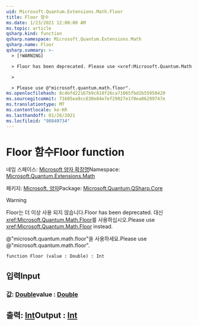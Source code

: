 ```yaml
---
uid: Microsoft.Quantum.Extensions.Math.Floor
title: Floor 함수
ms.date: 1/23/2021 12:00:00 AM
ms.topic: article
qsharp.kind: function
qsharp.namespace: Microsoft.Quantum.Extensions.Math
qsharp.name: Floor
qsharp.summary: >-
  > [!WARNING]

  > Floor has been deprecated. Please use <xref:Microsoft.Quantum.Math.Floor> instead.

  >

  > Please use @"microsoft.quantum.math.floor".
ms.openlocfilehash: 8c4bfd22167b9c818f26ca71065fbd2b55950420
ms.sourcegitcommit: 71605ea9cc630e84e7ef29027e1f0ea06299747e
ms.translationtype: MT
ms.contentlocale: ko-KR
ms.lasthandoff: 01/26/2021
ms.locfileid: "98849734"
---
```

# <a name="floor-function"></a><span data-ttu-id="98594-102">Floor 함수</span><span class="sxs-lookup"><span data-stu-id="98594-102">Floor function</span></span>

<span data-ttu-id="98594-103">네임 스페이스: [Microsoft 양자 확장명](xref:Microsoft.Quantum.Extensions.Math)</span><span class="sxs-lookup"><span data-stu-id="98594-103">Namespace: [Microsoft.Quantum.Extensions.Math](xref:Microsoft.Quantum.Extensions.Math)</span></span>

<span data-ttu-id="98594-104">패키지: [Microsoft. 양자](https://nuget.org/packages/Microsoft.Quantum.QSharp.Core)</span><span class="sxs-lookup"><span data-stu-id="98594-104">Package: [Microsoft.Quantum.QSharp.Core](https://nuget.org/packages/Microsoft.Quantum.QSharp.Core)</span></span>


> [!WARNING]
> <span data-ttu-id="98594-105">Floor는 더 이상 사용 되지 않습니다.</span><span class="sxs-lookup"><span data-stu-id="98594-105">Floor has been deprecated.</span></span> <span data-ttu-id="98594-106">대신 <xref:Microsoft.Quantum.Math.Floor>를 사용하십시오.</span><span class="sxs-lookup"><span data-stu-id="98594-106">Please use <xref:Microsoft.Quantum.Math.Floor> instead.</span></span>
>
> <span data-ttu-id="98594-107">@"microsoft.quantum.math.floor"을 사용하세요.</span><span class="sxs-lookup"><span data-stu-id="98594-107">Please use @"microsoft.quantum.math.floor".</span></span>



```qsharp
function Floor (value : Double) : Int
```


## <a name="input"></a><span data-ttu-id="98594-108">입력</span><span class="sxs-lookup"><span data-stu-id="98594-108">Input</span></span>

### <a name="value--double"></a><span data-ttu-id="98594-109">값: [Double](xref:microsoft.quantum.lang-ref.double)</span><span class="sxs-lookup"><span data-stu-id="98594-109">value : [Double](xref:microsoft.quantum.lang-ref.double)</span></span>





## <a name="output--int"></a><span data-ttu-id="98594-110">출력: [Int](xref:microsoft.quantum.lang-ref.int)</span><span class="sxs-lookup"><span data-stu-id="98594-110">Output : [Int](xref:microsoft.quantum.lang-ref.int)</span></span>

